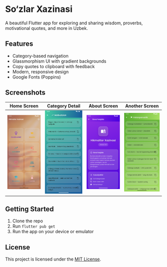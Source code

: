 # So‘zlar Xazinasi

A beautiful Flutter app for exploring and sharing wisdom, proverbs, motivational quotes, and more in Uzbek.

## Features

- Category-based navigation
- Glassmorphism UI with gradient backgrounds
- Copy quotes to clipboard with feedback
- Modern, responsive design
- Google Fonts (Poppins)

## Screenshots

|          Home Screen          |           Category Detail            |          About Screen           |            Another Screen            |
| :---------------------------: | :----------------------------------: | :-----------------------------: | :----------------------------------: |
| ![Home](screenshots/home.png) | ![Screen 1](screenshots/screen1.png) | ![About](screenshots/about.png) | ![Screen 2](screenshots/screen2.png) |

## Getting Started

1. Clone the repo
2. Run `flutter pub get`
3. Run the app on your device or emulator

## License

This project is licensed under the [MIT License](LICENSE).
